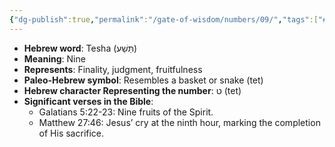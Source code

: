 ```yaml
---
{"dg-publish":true,"permalink":"/gate-of-wisdom/numbers/09/","tags":["#GateWisdom","#Numbers","#N"]}
---
```



- **Hebrew word**: Tesha (תֵּשַׁע)
- **Meaning**: Nine
- **Represents**: Finality, judgment, fruitfulness
- **Paleo-Hebrew symbol**: Resembles a basket or snake (tet)
- **Hebrew character Representing the number**: ט (tet)
- **Significant verses in the Bible**:
  - Galatians 5:22-23: Nine fruits of the Spirit.
  - Matthew 27:46: Jesus’ cry at the ninth hour, marking the completion of His sacrifice.
